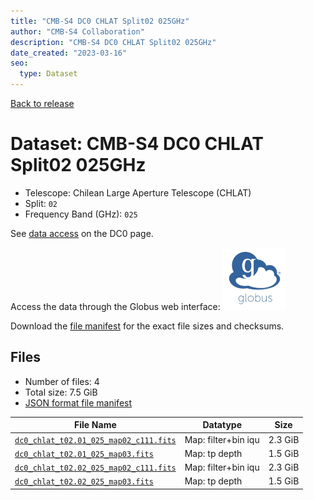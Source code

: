 ```yaml
---
title: "CMB-S4 DC0 CHLAT Split02 025GHz"
author: "CMB-S4 Collaboration"
description: "CMB-S4 DC0 CHLAT Split02 025GHz"
date_created: "2023-03-16"
seo:
  type: Dataset
---
```


[Back to release](./dc0.html#datasets)

# Dataset: CMB-S4 DC0 CHLAT Split02 025GHz

- Telescope: Chilean Large Aperture Telescope (CHLAT) 
- Split: `02`
- Frequency Band (GHz): `025`

See [data access](./dc0.html#data-access) on the DC0 page.

Access the data through the Globus web interface: [![Download via Globus](images/globus-logo.png)](https://app.globus.org/file-manager?origin_id=38f01147-f09e-483d-a552-3866669a846d&origin_path=%2Fdatareleases%2Fdc0%2Fmission%2Fchlat%2Fsplit02%2F025%2F)

Download the [file manifest](https://g-456d30.0ed28.75bc.data.globus.org/datareleases/dc0/mission/chlat/split02/025/manifest.json) for the exact file sizes and checksums.

## Files

- Number of files: 4
- Total size: 7.5 GiB
- [JSON format file manifest](https://g-456d30.0ed28.75bc.data.globus.org/datareleases/dc0/mission/chlat/split02/025/manifest.json)

|                                                                               File Name                                                                               |      Datatype       |  Size   |
| --------------------------------------------------------------------------------------------------------------------------------------------------------------------- | ------------------- | ------- |
| [`dc0_chlat_t02.01_025_map02_c111.fits`](https://g-456d30.0ed28.75bc.data.globus.org/datareleases/dc0/mission/chlat/split02/025/dc0_chlat_t02.01_025_map02_c111.fits) | Map: filter+bin iqu | 2.3 GiB |
| [`dc0_chlat_t02.01_025_map03.fits`](https://g-456d30.0ed28.75bc.data.globus.org/datareleases/dc0/mission/chlat/split02/025/dc0_chlat_t02.01_025_map03.fits)           | Map: tp depth       | 1.5 GiB |
| [`dc0_chlat_t02.02_025_map02_c111.fits`](https://g-456d30.0ed28.75bc.data.globus.org/datareleases/dc0/mission/chlat/split02/025/dc0_chlat_t02.02_025_map02_c111.fits) | Map: filter+bin iqu | 2.3 GiB |
| [`dc0_chlat_t02.02_025_map03.fits`](https://g-456d30.0ed28.75bc.data.globus.org/datareleases/dc0/mission/chlat/split02/025/dc0_chlat_t02.02_025_map03.fits)           | Map: tp depth       | 1.5 GiB |
